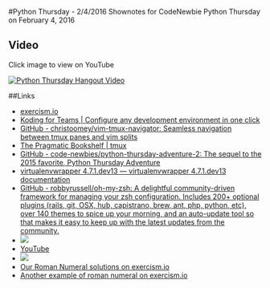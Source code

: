 #Python Thursday - 2/4/2016
Shownotes for CodeNewbie Python Thursday on February 4, 2016

## Video
Click image to view on YouTube

[![Python Thursday Hangout Video](http://img.youtube.com/vi/If92WtcLkBs/0.jpg)](http://www.youtube.com/watch?v=If92WtcLkBs)

##Links
* [exercism.io](http://exercism.io/submissions/b0bfe0ca5ed64330a5a7c05f0874e846)
* [Koding for Teams | Configure any development environment in one click](https://koding.com/)
* [GitHub - christoomey/vim-tmux-navigator: Seamless navigation between tmux panes and vim splits](https://github.com/christoomey/vim-tmux-navigator)
* [
  The Pragmatic Bookshelf | tmux
](https://pragprog.com/book/bhtmux/tmux)
* [GitHub - code-newbies/python-thursday-adventure-2: The sequel to the 2015 favorite, Python Thursday Adventure](https://github.com/code-newbies/python-thursday-adventure-2)
* [virtualenvwrapper 4.7.1.dev13 — virtualenvwrapper 4.7.1.dev13 documentation](https://virtualenvwrapper.readthedocs.org/en/latest/)
* [GitHub - robbyrussell/oh-my-zsh: A delightful community-driven framework for managing your zsh configuration. Includes 200+ optional plugins (rails, git, OSX, hub, capistrano, brew, ant, php, python, etc), over 140 themes to spice up your morning, and an auto-update tool so that makes it easy to keep up with the latest updates from the community.](https://github.com/robbyrussell/oh-my-zsh)
* ![](http://i2.ytimg.com/vi/etbsesowwva/mqdefault.jpg)
* [YouTube](https://www.youtube.com/watch?v=1j_yrki7atk&index=6&list=plyltyccjdttdcc9fahmuauhoqalsdyt_j)
* ![](https://en.wikipedia.org/wiki/villa_romana_del_casale#/media/file:villa_romana_bikini_girls.jpg)
* [Our Roman Numeral solutions on exercism.io](http://exercism.io/submissions/6e0da15d65f64d7ca0641146c77c9663)
* [Another example of roman numeral on exercism.io](http://exercism.io/submissions/ea61a762fd6e4af68a39a3505d82d5d6)
